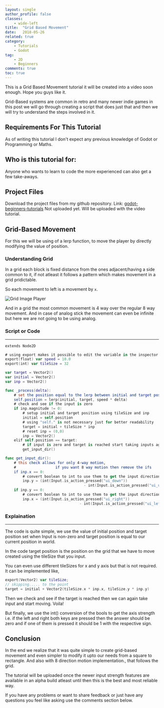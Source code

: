 ```yaml
---
layout: single
author_profile: false
classes: 
    - wide-left
title:  "Grid Based Movement"
date:   2018-05-26
related: true
category: 
    - Tutorials
    - Godot
tag:
    - 2D
    - Beginners
comments: true
toc: true
---
```


This is a Grid Based Movement tutorial it will be created into a video soon enough.
Hope you guys like it.

Grid-Based systems are common in retro and many newer indie games in this post we will go through creating a script that does just that and then we will try to understand the steps involved in it.

## Requirements For This Tutorial

As of writing this tutorial I don't expect any previous knowledge of Godot or Programming or Maths.

## Who is this tutorial for:

Anyone who wants to learn to code the more experienced can also get a few take-aways.

## Project Files

Download the project files from my github repository.
Link: [godot-beginners-tutorials][godot-beginners-tutorials] Not uploaded yet. Will be uploaded with the video tutorial.

[godot-beginners-tutorials]: https://github.com/swarnimarun

## Grid-Based Movement

For this we will be using of a lerp function, to move the player by directly modifying the value of position.

### Understanding Grid

In a grid each block is fixed distance from the ones adjacent/having a side common to it, if not atleast it follows a pattern which makes movement in a grid pridictable.

So each movement to left is a movement by `x`.

![Grid Image Player](https://i.imgur.com/ioluyQ1.jpg)

And in a grid the most common movement is 4 way over the regular 8 way movement. And in case of analog stick the movement can even be infinite but here we are not going to be using analog.

### Script or Code
<hr/>

```swift
extends Node2D

# using export makes it possible to edit the variable in the inspector
export(float) var speed = 10.0     
export(int) var tileSize = 32    

var target = Vector2()
var initial = Vector2()
var inp = Vector2()

func _process(delta):
    # set the position equal to the lerp between initial and target position
    self.position = lerp(initial, target, speed * delta)
    # check and see if the input is zero
    if inp.magnitude != 0:
        # setup initial and target position using tileSize and inp
        initial = self.position
        # using "self." is not necessary just for better readability
        target = initial + tileSize * inp
        # reset inp = (0,0)
        inp = Vector2()
    elif self.position == target:
        # if input is zero and target is reached start taking inputs again
        get_input_dir()

func get_input_dir():
    # this check allows for only 4-way motion,
    #                  if you want 8 way motion then remove the ifs
    if inp.x == 0:
        # convert boolean to int to use them to get the input direction
        inp.y = (int(Input.is_action_pressed("ui_down"))
                                    - int(Input.is_action_pressed("ui_up")))
    if inp.y == 0:
        # convert boolean to int to use them to get the input direction
        inp.x = (int(Input.is_action_pressed("ui_right"))
                                  - int(Input.is_action_pressed("ui_left")))
```


### Explaination
<hr/>

The code is quite simple, we use the value of initial position and target position set when Input is non-zero and target position is equal to our current position in world.

In the code target position is the position on the grid that we have to move created using the tileSize that you input.

You can even use different tileSizes for x and y axis but that is not required. It can be implemented like,
```swift
export(Vector2) var tileSize;
// skipping..... to the point
target = initial + Vector2(tileSize.x * inp.x, tileSize.y * inp.y)
```
Then we check and see if the target is reached then we can again take input and start moving. Voila!

But finally, we use the int() conversion of the bools to get the axis strength i.e. if the left and right both keys are pressed then the answer should be zero and if one of them is pressed it should be 1 with the respective sign.


## Conclusion

In the end we realize that it was quite simple to create grid-based movement and even simpler to modify it upto our needs from a square to rectangle. And also with 8 direction motion implementation., that follows the grid.

The tutorial will be uploaded once the newer input strength features are available in an alpha build atleast until then this is the best and most reliable way. 

If you have any problems or want to share feedback or just have any questions you feel like asking use the comments section below.
